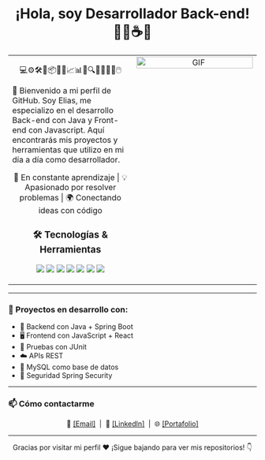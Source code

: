 <h1 align="center">¡Hola, soy Desarrollador Back-end! 👨‍💻☕🚀</h1>
<table width="100%" border="0">
  <tr> 
    <td width="50%" valign="top">

<p align="center">
  💻⚙️🛠️🔧📦🧠📘📈📊💡🔍📌🚦🎯🧩🖱️
</p>

<p align="start">
  👋 Bienvenido a mi perfil de GitHub. Soy Elias, me especializo en el desarrollo Back-end con Java y Front-end con Javascript. Aquí encontrarás mis proyectos y herramientas que utilizo en mi día a día como desarrollador.
</p>

<p align="center">
  🎯 En constante aprendizaje | 💡 Apasionado por resolver problemas | 🌍 Conectando ideas con código
</p>

<h3 align="center">🛠️ Tecnologías & Herramientas</h3>

<p align="center">
  <img src="https://img.shields.io/badge/Java-ED8B00?style=for-the-badge&logo=openjdk&logoColor=white"/>
  <img src="https://img.shields.io/badge/SpringBoot-6DB33F?style=for-the-badge&logo=springboot&logoColor=white"/>
  <img src="https://img.shields.io/badge/react-white?style=for-the-badge&logo=react&logoColor=blue"/>
  <img src="https://img.shields.io/badge/Maven-C71A36?style=for-the-badge&logo=apachemaven&logoColor=white"/>
  <img src="https://img.shields.io/badge/MySQL-4479A1?style=for-the-badge&logo=mysql&logoColor=white"/>  
  <img src="https://img.shields.io/badge/GitHub-181717?style=for-the-badge&logo=github&logoColor=white"/>
  <img src="https://img.shields.io/badge/Docker-2496ED?style=for-the-badge&logo=docker&logoColor=white"/>
</p>
    </td>    
    <!-- Columna derecha: GIF -->
    <td width="50%" align="center" valign="top">
      <img src="https://media.giphy.com/media/qgQUggAC3Pfv687qPC/giphy.gif" width="100%" alt="GIF"/>
    </td>
  </tr>
</table>

---

### 🚧 Proyectos en desarrollo con:
- 🔨 Backend con Java + Spring Boot
- 🖥️ Frontend con JavaScript + React
- 🧪 Pruebas con JUnit
- ☁️ APIs REST
- 🐬 MySQL como base de datos
- 🔐 Seguridad Spring Security

---

### 📫 Cómo contactarme
<p align="center">
  📧 <a href="mailto:elias.d.gonzalez25@gmail.com">[Email]</a> &nbsp;|&nbsp;
  💼 <a href="https://www.linkedin.com/in/elias-gz/" target="_blank">[LinkedIn]</a> &nbsp;|&nbsp;
  🌐 <a href="https://portfolio-eliasgz.netlify.app/" target="_blank">[Portafolio]</a>
</p>

---

<p align="center">Gracias por visitar mi perfil ❤️ ¡Sigue bajando para ver mis repositorios! 👇</p>

